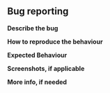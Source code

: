 ## Bug reporting

**Describe the bug**


**How to reproduce the behaviour**


**Expected Behaviour**


**Screenshots, if applicable**


**More info, if needed**

